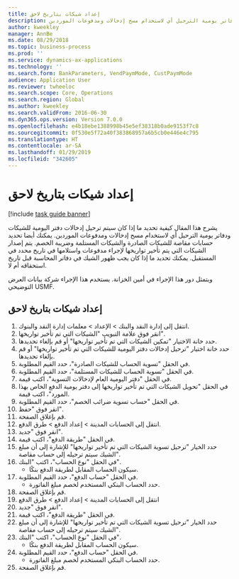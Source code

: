 ```yaml
---
title: إعداد شيكات بتاريخ لاحق
description: يشرح هذا المقال كيفية تحديد ما إذا كان سيتم ترحيل إدخالات دفتر اليومية للشيكات ودفاتر يومية الترحيل أي لاستخدام مسح إدخالات ومدفوعات الموردين.
author: kweekley
manager: AnnBe
ms.date: 08/29/2018
ms.topic: business-process
ms.prod: ''
ms.service: dynamics-ax-applications
ms.technology: ''
ms.search.form: BankParameters, VendPaymMode, CustPaymMode
audience: Application User
ms.reviewer: twheeloc
ms.search.scope: Core, Operations
ms.search.region: Global
ms.author: kweekley
ms.search.validFrom: 2016-06-30
ms.dyn365.ops.version: Version 7.0.0
ms.openlocfilehash: e4b18ebe1388998b45e5ef38318b0ade9153f7c8
ms.sourcegitcommit: 0f530e5f72a40f383868957a6b5cb0e446e4c795
ms.translationtype: HT
ms.contentlocale: ar-SA
ms.lasthandoff: 01/29/2019
ms.locfileid: "342605"
---
```

# <a name="set-up-postdated-checks"></a>إعداد شيكات بتاريخ لاحق

[!include [task guide banner](../../includes/task-guide-banner.md)]

يشرح هذا المقال كيفية تحديد ما إذا كان سيتم ترحيل إدخالات دفتر اليومية للشيكات ودفاتر يومية الترحيل أي لاستخدام مسح إدخالات ومدفوعات الموردين. يمكنك أيضا تحديد حسابات مقاصة للشيكات الصادرة والشيكات المستلمة وضريبة الخصم. يتم إصدار الشيكات التي يتم تأخير تواريخها لإجراء مدفوعات واستلامها في تاريخ محدد في المستقبل. يمكنك تحديد ما إذا كان يجب ظهور الشيك في دفاتر المحاسبة قبل تاريخ استحقاقه أم لا.



ويتمثل دور هذا الإجراء في أمين الخزانة. يستخدم هذا الإجراء شركة بيانات العرض التوضيحي USMF.


## <a name="set-up-postdated-checks"></a>إعداد شيكات بتاريخ لاحق
1. انتقل إلى إدارة النقد والبنك > الإعداد > معلمات إدارة النقد والبنوك.
2. انقر فوق علامة التبويب "الشيكات التي تم تأخير تواريخها".
3. حدد خانة الاختيار "تمكين الشيكات التي تم تأخير تواريخها" أو قم بإلغاء تحديدها.
4. حدد خانة اختيار "ترحيل إدخالات دفتر اليومية للشيكات التي تم تأخير تواريخها" أو قم بإلغاء تحديدها.
5. في الحقل "تسوية الحساب للشيكات الصادرة"، حدد القيم المطلوبة.
6. في الحقل "تسوية الحساب للشيكات المستلمة"، حدد القيم المطلوبة.
7. في الحقل "دفتر اليومية العام لإدخالات التسوية"، اكتب قيمة.
8. في الحقل "تحويل الشيكات التي تم تأخير تواريخها إلى دفتر يومية الدفع الخاص بهذا المورد"، اكتب قيمة.
9. في الحقل "حساب تسوية ضرائب الخصم"، حدد القيم المطلوبة.
10. انقر فوق "حفظ".
11. قم بإغلاق الصفحة.
12. انتقل إلى الحسابات المدينة > إعداد الدفع‬ > طرق الدفع.
13. انقر فوق "جديد".
14. في الحقل "طريقة الدفع"، اكتب قيمة.
15. حدد الخيار "ترحيل تسوية الشيكات التي تم تأخير تواريخها" للإشارة إلى أن مبلغ الشيك سيتم ترحيله إلى حساب مقاصة".
16. في الحقل "نوع الحساب"، اكتب "البنك‬".
    * سيكون الحساب المقابل لطريقة الدفع بنكًا.  
17. في الحقل "حساب الدفع"، حدد القيم المطلوبة.
    * حدد الحساب البنكي المستخدم لخصم مبلغ الفاتورة.  
18. قم بإغلاق الصفحة.
19. انتقل إلى الحسابات المدينة > إعداد الدفع > طرق الدفع
20. انقر فوق "جديد".
21. في الحقل "طريقة الدفع"، اكتب قيمة.
22. حدد الخيار "ترحيل تسوية الشيكات التي تم تأخير تواريخها" للإشارة إلى أن مبلغ الشيك سيتم ترحيله إلى حساب مقاصة".
23. في الحقل "نوع الحساب"، اكتب "البنك‬".
    * سيكون الحساب المقابل لطريقة الدفع بنكًا.  
24. في الحقل "حساب الدفع"، حدد القيم المطلوبة.
    * حدد الحساب البنكي المستخدم لخصم مبلغ الفاتورة.  
25. قم بإغلاق الصفحة.


